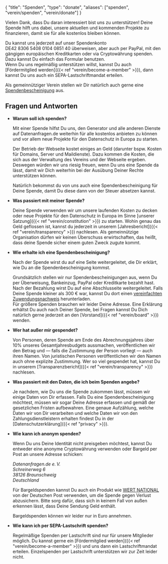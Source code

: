 {
    "title": "Spenden",
    "type": "donate",
    "aliases": ["spenden", "verein/spenden", "verein/donate"]
}

Vielen Dank, dass Du daran interessiert bist uns zu unterstützen! Deine Spende hilft uns dabei, unsere aktuellen und kommenden Projekte zu finanzieren, damit sie für alle kostenlos bleiben können.

Du kannst uns jederzeit auf unser Spendenkonto DE42&nbsp;8306&nbsp;5408&nbsp;0104&nbsp;0851&nbsp;40 überweisen, aber auch per PayPal, mit den gängigen europäischen Kreditkarten oder via Cryptowährung spenden. Dazu kannst Du einfach das Formular benutzen.  
Wenn Du uns regelmäßig unterstützen willst, kannst Du auch [Fördermitglied werden]({{< ref "verein/become-a-member" >}}), dann kannst Du uns auch ein SEPA-Lastschriftmandat erteilen.

Als gemeinnütziger Verein stellen wir Dir natürlich auch gerne eine [Spendenbescheinigung](#spendenbescheinigung-howto) aus.

<div class="donation-widget"></div>

## Fragen und Antworten

* **Warum soll ich spenden?**
    
    Mit einer Spende hilfst Du uns, den Generator und alle anderen Dienste auf Datenanfragen.de weiterhin für alle kostenlos anbieten zu können und vor allem neue Projekte für den Datenschutz in Europa zu starten.
    
    Der Betrieb der Webseite kostet einiges an Geld (darunter bspw. Kosten für Domains, Server und Maildienste). Dazu kommen die Kosten, die sich aus der Verwaltung des Vereins und der Webseite ergeben. Deswegen würden wir uns riesig freuen, wenn Du uns eine Spende da lässt, damit wir Dich weiterhin bei der Ausübung Deiner Rechte unterstützen können.

    Natürlich bekommst du von uns auch eine Spendenbescheinigung für Deine Spende, damit Du diese dann von der Steuer absetzen kannst.

* **Was passiert mit meiner Spende?**

    Deine Spende verwenden wir um unsere laufenden Kosten zu decken oder neue Projekte für den Datenschutz in Europa im Sinne [unserer Satzung]({{< ref "verein/constitution" >}}) zu starten. Wohin genau das Geld geflossen ist, kannst du jederzeit in unserem [Jahresbericht]({{< ref "verein/transparency" >}}) nachlesen. Als gemeinnützige Organisation dürfen wir keinen Überschuss erwirtschaften, das heißt, dass deine Spende sicher einem guten Zweck zugute kommt.
    
* <a id="spendenbescheinigung-howto"></a>**Wie erhalte ich eine Spendenbescheinigung?**

    Nach der Spende wirst du auf eine Seite weitergeleitet, die Dir erklärt, wie Du an die Spendenbescheinigung kommst.

    Grundsätzlich stellen wir nur Spendenbescheinigungen aus, wenn Du per Überweisung, Bankeinzug, PayPal oder Kreditkarte bezahlt hast. Nach der Bezahlung wirst Du auf eine Abschlusseite weitergeleitet. Falls Deine Spende kleiner als 300 € war, kannst Du dort einen [vereinfachten Zuwendungsnachweis](https://static.dacdn.de/docs/vereinfachte-zuwendungsbestaetigung.pdf) herunterladen.  
    Für größere Spenden brauchen wir leider Deine Adresse. Eine Erklärung erhältst Du auch nach Deiner Spende, bei Fragen kannst Du Dich natürlich gerne jederzeit an den [Vorstand]({{< ref "verein/board" >}}) wenden.
 
* **Wer hat außer mir gespendet?**

    Von Personen, deren Spende am Ende des Abrechnungsjahres über 10% unseres Gesamtjahresbudgets aussmachen, veröffentlichen wir den Betrag und — falls die Zustimmung der Person vorliegt — auch ihren Namen. Von juristischen Personen veröffentlichen wir den Namen auch ohne explizite Zustimmung. Wer so viel gespendet hat, kannst Du in unserem [Transparenzbericht]({{< ref "verein/transparency" >}}) nachlesen.

* **Was passiert mit den Daten, die ich beim Spenden angebe?**

    Je nachdem, wie Du uns die Spende zukommen lässt, müssen wir einige Daten von Dir erfassen. Falls Du eine Spendenbescheinigung möchtest, müssen wir sogar Deine Adresse erfassen und gemäß der gesetzlichen Fristen aufbewahren. Eine genaue Aufzählung, welche Daten wir von Dir verarbeiten und welche Daten wir von den Zahlungsdienstleistern erhalten findest Du in der [Datenschutzerklärung]({{< ref "privacy" >}}).

* **Wie kann ich anonym spenden?**

    Wenn Du uns Deine Identität nicht preisgeben möchtest, kannst Du entweder eine anonyme Cryptowährung verwenden oder Bargeld per Post an unsere Adresse schicken:

    *Datenanfragen.de e.&thinsp;V.  
    Schreinerweg 6  
    38126 Braunschweig  
    Deutschland*

    Für Bargeldspenden kannst Du auch ein Produkt wie [WERT NATIONAL](https://www.deutschepost.de/de/w/wert-national.html) von der Deutschen Post verwenden, um die Spende gegen Verlust abzusichern. Bitte sorg dafür, dass sich in keinem Fall von außen erkennen lässt, dass Deine Sendung Geld enthält.
    
    Bargeldspenden können wir leider nur in Euro annehmen.

* **Wie kann ich per SEPA-Lastschrift spenden?**

    <!-- TODO: Activate at mollie -->
    Regelmäßige Spenden per Lastschrift sind nur für unsere Mitglieder möglich. Du kannst gerne ein [Fördermitglied werden]({{< ref "verein/become-a-member" >}}) und uns dann ein Lastschriftmandat erteilen. Einzelspenden per Lastschrift unterstützen wir zur Zeit leider nicht.
